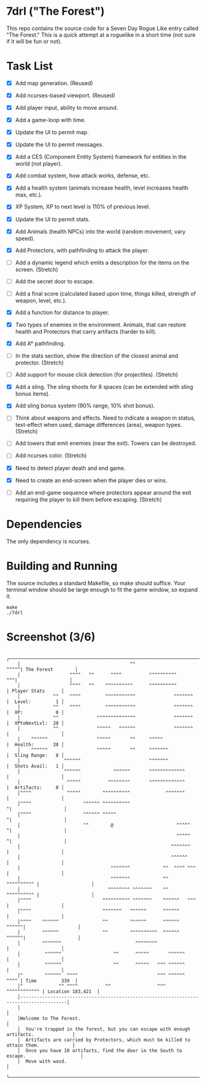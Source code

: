# 7drl ("The Forest")

This repo contains the source code for a Seven Day Rogue Like entry called "The Forest."  This
is a quick attempt at a roguelike in a short time (not sure if it will be fun or not).

# Task List

- [x]  Add map generation. (Reused)

- [x]  Add ncurses-based viewport. (Reused)

- [x]  Add player input, ability to move around.

- [x]  Add a game-loop with time.

- [x]  Update the UI to permit map.

- [x]  Update the UI to permit messages.

- [x]  Add a CES (Component Entity System) framework for entities in the world (not player).

- [x]  Add combat system, how attack works, defense, etc.

- [x]  Add a health system (animals increase health, level increases health max, etc.).

- [x]  XP System, XP to next level is 110% of previous level.

- [x]  Update the UI to permit stats.

- [x]  Add Animals (health NPCs) into the world (random movement, vary speed).

- [x]  Add Protectors, with pathfinding to attack the player.

- [ ]  Add a dynamic legend which emits a description for the items on the screen. (Stretch)

- [ ]  Add the secret door to escape.

- [ ]  Add a final score (calculated based upon time, things killed, strength of weapon, level, etc.).

- [x]  Add a function for distance to player.

- [x]  Two types of enemies in the environment.  Animals, that can restore health and Protectors that carry artifacts (harder to kill).

- [x]  Add A* pathfinding.

- [ ]  In the stats section, show the direction of the closest animal and protector. (Stretch)

- [ ]  Add support for mouse click detection (for projectiles). (Stretch)

- [x]  Add a sling.  The sling shoots for 8 spaces (can be extended with sling bonus items).

- [x]  Add sling bonus system (90% range, 10% shot bonus).

- [ ]  Think about weapons and effects.  Need to indicate a weapon in status, text-effect when used, damage differences (area), weapon types. (Stretch)

- [ ]  Add towers that emit enemies (near the exit).  Towers can be destroyed.

- [ ]  Add ncurses color. (Stretch)

- [x]  Need to detect player death and end game.

- [x]  Need to create an end-screen when the player dies or wins.

- [ ]  Add an end-game sequence where protectors appear around the exit requiring the player to kill them before escaping. (Stretch)


# Dependencies

The only dependency is ncurses.

# Building and Running

The source includes a standard Makefile, so make should suffice.  Your terminal window should be
large enough to fit the game window, so expand it.

```
make
./7drl
```


# Screenshot (3/6)

```
    ┌───────────────────────────────────────────────────────────────────────────────────────┐
    │                                        ^^                    ^^^^^| The Forest        │
    │                  ^^^^   ^^      ^^^^          ^^^^^^^^^^       ^^^|                   │
    │                  ^^^^   ^^    ^^^^^^^^^^      ^^^^^^^^^^          | Player Stats      │
    │            ^^    ^^^^         ^^^^^^^^^^^              ^^^^^^^    |  Level:         1 │
    │            ^^    ^^^^         ^^^^^^^^^^^              ^^^^^^^    |  XP:            0 │
    │            ^^              ^^^^^^^^^^^^^^              ^^^^^^^    |  XPtoNextLvl:  20 │
    │            ^^              ^^^^^   ^^^^^^              ^^^^^^^    |                   │
    │    ^^^^^^                  ^^^^^       ^^     ^^^^^               |  Health:       20 │
    │    ^^^^^^                  ^^^^^       ^^     ^^^^^^^             |  Sling Range:   8 │
    │                ^^^^^^                         ^^^^^^^             |  Shots Avail:   1 │
    │                ^^^^^^            ^^^^^^       ^^^^^^^^^^^^^       |                   │
    │                 ^^^^^          ^^^^^^^^       ^^^^^^^^^^^^^       |  Artifacts:     0 │
    │^^^^             ^^^^^        ^^^^^^^^^^             ^^^^^^^       |                   │
    │^^^^                   ^^^^^^ ^^^^^^^^^^                          ^|                   │
    │^^^^                   ^^^^^^ ^^^^^                               ^|                   │
    │                       ^^        @                       ^^^^^    ^|                   │
    │                                                         ^^^^^    ^|                   │
    │                                                       ^^^^^^^     |                   │
    │                                                       ^^^^^^      |                   │
    │                                 ^^^^^^^            ^^  ^^^^ ^^^   |                   │
    │                                 ^^^^^^^            ^^  ^^^^^^^^^^ |                   │
    │                                ^^^^^^^^ ^^^^^^^    ^^  ^^^^^^^^^^ |                   │
    │^^^^                          ^^^^^^^^^^ ^^^^^^^    ^^^^^^   ^^^   |                   │
    │^^^^                          ^^^^^^^   ^^^^^^      ^^^^^^         |                   │
    │^^^^    ^^^^^^                ^^        ^^^^^^      ^^^^^^   ^^^^^^|                   │
    │        ^^^^^^                ^^        ^^^^^^^^^^  ^^^^^^   ^^^^^^|                   │
    │        ^^^^^^^                           ^^^^^^^^                 |                   │
    │         ^^^^^^                   ^^      ^^^^^       ^^^^^^       |                   │
    │         ^^^^^^                   ^^      ^^^^^   ^^^ ^^^^^^       |                   │
    │^        ^^^^^^  ^^^^                             ^^^ ^^^^^^  ^^^^ | Time         339  │
    │^             ^^ ^^^^          ^^                 ^^^ ^^^^^^^^^^^^ | Location 183,421  │
    │---------------------------------------------------------------------------------------│
    │                                                                                       │
    │Welcome to The Forest.                                                                 │
    │  You're trapped in the forest, but you can escape with enough artifacts.              │
    │  Artifacts are carried by Protectors, which must be killed to attain them.            │
    │  Once you have 10 artifacts, find the door in the South to escape.                    │
    │  Move with wasd.                                                                      │
    └───────────────────────────────────────────────────────────────────────────────────────┘
```
